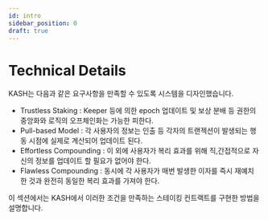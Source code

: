 ```yaml
---
id: intro
sidebar_position: 0
draft: true
---
```


# Technical Details

KASH는 다음과 같은 요구사항을 만족할 수 있도록 시스템을 디자인했습니다.

+ Trustless Staking : Keeper 등에 의한 epoch 업데이트 및 보상 분배 등 권한의 중앙화와 로직의 오프체인화는 가능한 피한다.
+ Pull-based Model : 각 사용자의 정보는 인출 등 각자의 트랜젝션이 발생되는 행동 시점에 실제로 계산되어 업데이트 된다.
+ Effortless Compounding : 이 외에 사용자가 복리 효과를 위해 직,간접적으로 자신의 정보를 업데이트 할 필요가 없어야 한다.
+ Flawless Compounding : 동시에 각 사용자가 매번 발생한 이자를 즉시 재예치 한 것과 완전히 동일한 복리 효과를 가져야 한다.

이 섹션에서는 KASH에서 이러한 조건을 만족하는 스테이킹 컨트랙트를 구현한 방법을 설명합니다.
